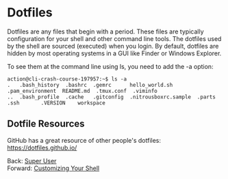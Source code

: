 # Dotfiles

Dotfiles are any files that begin with a period. These files are typically configuration for your shell and other command line tools. The dotfiles used by the shell are sourced (executed) when you login. By default, dotfiles are hidden by most operating systems in a GUI like Finder or Windows Explorer.

To see them at the command line using ls, you need to add the -a option:
```
action@cli-crash-course-197957:~$ ls -a
.   .bash_history  .bashrc  .gemrc      hello_world.sh        .pam_environment  README.md  .tmux.conf  .viminfo
..  .bash_profile  .cache   .gitconfig  .nitrousboxrc.sample  .parts            .ssh       .VERSION    workspace
```

## Dotfile Resources

GitHub has a great resource of other people's dotfiles: https://dotfiles.github.io/

Back: [Super User](13_super_user.md)	
Forward: [Customizing Your Shell](15_shell_customization.md)
